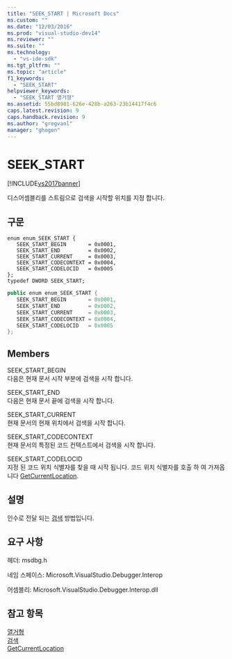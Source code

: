 ```yaml
---
title: "SEEK_START | Microsoft Docs"
ms.custom: ""
ms.date: "12/03/2016"
ms.prod: "visual-studio-dev14"
ms.reviewer: ""
ms.suite: ""
ms.technology: 
  - "vs-ide-sdk"
ms.tgt_pltfrm: ""
ms.topic: "article"
f1_keywords: 
  - "SEEK_START"
helpviewer_keywords: 
  - "SEEK_START 열거형"
ms.assetid: 55bd8901-626e-428b-a263-23b14417f4c6
caps.latest.revision: 9
caps.handback.revision: 9
ms.author: "gregvanl"
manager: "ghogen"
---
```

# SEEK_START
[!INCLUDE[vs2017banner](../../../code-quality/includes/vs2017banner.md)]

디스어셈블리를 스트림으로 검색을 시작할 위치를 지정 합니다.  
  
## 구문  
  
```cpp#  
enum enum_SEEK_START {   
   SEEK_START_BEGIN       = 0x0001,  
   SEEK_START_END         = 0x0002,  
   SEEK_START_CURRENT     = 0x0003,  
   SEEK_START_CODECONTEXT = 0x0004,  
   SEEK_START_CODELOCID   = 0x0005  
};  
typedef DWORD SEEK_START;  
```  
  
```c#  
public enum enum_SEEK_START {   
   SEEK_START_BEGIN       = 0x0001,  
   SEEK_START_END         = 0x0002,  
   SEEK_START_CURRENT     = 0x0003,  
   SEEK_START_CODECONTEXT = 0x0004,  
   SEEK_START_CODELOCID   = 0x0005  
};  
```  
  
## Members  
 SEEK\_START\_BEGIN  
 다음은 현재 문서 시작 부분에 검색을 시작 합니다.  
  
 SEEK\_START\_END  
 다음은 현재 문서 끝에 검색을 시작 합니다.  
  
 SEEK\_START\_CURRENT  
 현재 문서의 현재 위치에서 검색을 시작 합니다.  
  
 SEEK\_START\_CODECONTEXT  
 현재 문서의 특정된 코드 컨텍스트에서 검색을 시작 합니다.  
  
 SEEK\_START\_CODELOCID  
 지정 된 코드 위치 식별자를 찾을 때 시작 됩니다.  코드 위치 식별자를 호출 하 여 가져옵니다 [GetCurrentLocation](../../../extensibility/debugger/reference/idebugdisassemblystream2-getcurrentlocation.md).  
  
## 설명  
 인수로 전달 되는 [검색](../../../extensibility/debugger/reference/idebugdisassemblystream2-seek.md) 방법입니다.  
  
## 요구 사항  
 헤더: msdbg.h  
  
 네임 스페이스: Microsoft.VisualStudio.Debugger.Interop  
  
 어셈블리: Microsoft.VisualStudio.Debugger.Interop.dll  
  
## 참고 항목  
 [열거형](../../../extensibility/debugger/reference/enumerations-visual-studio-debugging.md)   
 [검색](../../../extensibility/debugger/reference/idebugdisassemblystream2-seek.md)   
 [GetCurrentLocation](../../../extensibility/debugger/reference/idebugdisassemblystream2-getcurrentlocation.md)
